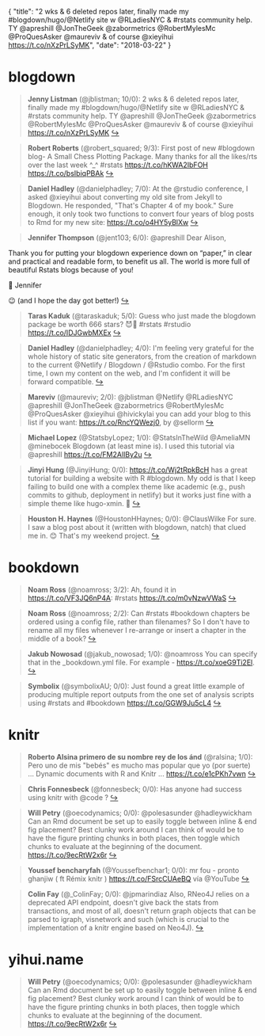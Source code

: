 {
  "title": "2 wks &amp; 6 deleted repos later, finally made my #blogdown/hugo/@Netlify site w @RLadiesNYC &amp; #rstats community help. TY @apreshill @JonTheGeek @zabormetrics @RobertMylesMc @ProQuesAsker @maureviv &amp; of course @xieyihui https://t.co/nXzPrLSyMK",
  "date": "2018-03-22"
}

# blogdown

> **Jenny Listman** (@jblistman; 10/0): 2 wks &amp; 6 deleted repos later, finally made my #blogdown/hugo/@Netlify site w @RLadiesNYC &amp; #rstats community help. TY @apreshill @JonTheGeek @zabormetrics @RobertMylesMc @ProQuesAsker @maureviv &amp; of course @xieyihui https://t.co/nXzPrLSyMK  [&#8618;](https://twitter.com/xieyihui/status/976564373752893442)

<!-- -->


> **Robert Roberts** (@robert_squared; 9/3): First post of new #blogdown blog- A Small Chess Plotting Package. Many thanks for all the likes/rts over the last week ^_^ #rstats
https://t.co/hKWA2IbFOH https://t.co/bsIbiqPBAk  [&#8618;](https://twitter.com/xieyihui/status/976457865950105601)

<!-- -->


> **Daniel Hadley** (@danielphadley; 7/0): At the @rstudio conference, I asked @xieyihui about converting my old site from Jekyll to Blogdown. He responded, "That's Chapter 4 of my book." Sure enough, it only took two functions to convert four years of blog posts to Rmd for my new site: https://t.co/o4HY5yBlXw  [&#8618;](https://twitter.com/xieyihui/status/976330073283309568)

<!-- -->


> **Jennifer Thompson** (@jent103; 6/0): @apreshill Dear Alison,
>
Thank you for putting your blogdown experience down on “paper,” in clear and practical and readable form, to benefit us all. The world is more full of beautiful Rstats blogs because of you!
>
💚 Jennifer
>
😉 (and I hope the day got better!)  [&#8618;](https://twitter.com/xieyihui/status/976301198373355520)

<!-- -->


> **Taras Kaduk** (@taraskaduk; 5/0): Guess who just made the blogdown package be worth 666 stars? 😈👹
#rstats #rstudio https://t.co/IDJGwbMXEx  [&#8618;](https://twitter.com/xieyihui/status/976271818205081600)

<!-- -->


> **Daniel Hadley** (@danielphadley; 4/0): I'm feeling very grateful for the whole history of static site generators, from the creation of markdown to the current @Netlify / Blogdown / @Rstudio combo. For the first time, I own my content on the web, and I'm confident it will be forward compatible.  [&#8618;](https://twitter.com/xieyihui/status/976331568460386304)

<!-- -->


> **Mareviv** (@maureviv; 2/0): @jblistman @Netlify @RLadiesNYC @apreshill @JonTheGeek @zabormetrics @RobertMylesMc @ProQuesAsker @xieyihui @hivickylai you can add your blog to this list if you want: https://t.co/RncYQWezj0, by @sellorm  [&#8618;](https://twitter.com/xieyihui/status/976588037827317760)

<!-- -->


> **Michael Lopez** (@StatsbyLopez; 1/0): @StatsInTheWild @AmeliaMN @minebocek Blogdown (at least mine is). I used this tutorial via @apreshill https://t.co/FM2AlIBy2u  [&#8618;](https://twitter.com/xieyihui/status/976602968953892865)

<!-- -->


> **Jinyi Hung** (@JinyiHung; 0/0): https://t.co/Wj2tRpkBcH has a great tutorial for building a website with R #blogdown. My odd is that I keep failing to build one with a complex theme like academic (e.g., push commits to github, deployment in netlify) but it works just fine with a simple theme like hugo-xmin. 🤔  [&#8618;](https://twitter.com/xieyihui/status/976571099612897282)

<!-- -->


> **Houston H. Haynes** (@HoustonHHaynes; 0/0): @ClausWilke For sure. I saw a blog post about it (written with blogdown, natch) that clued me in. 😊 That's my weekend project.  [&#8618;](https://twitter.com/xieyihui/status/976471329464438785)

<!-- -->


# bookdown

> **Noam Ross** (@noamross; 3/2): Ah, found it in https://t.co/VF3JQ6nP4A: 
#rstats https://t.co/m0vNzwVWaS  [&#8618;](https://twitter.com/xieyihui/status/976434776243625984)

<!-- -->


> **Noam Ross** (@noamross; 2/2): Can #rstats #bookdown chapters be ordered using a config file, rather than filenames? So I don't have to rename all my files whenever I re-arrange or insert a chapter in the middle of a book?  [&#8618;](https://twitter.com/xieyihui/status/976434013127790592)

<!-- -->


> **Jakub Nowosad** (@jakub_nowosad; 1/0): @noamross You can specify that in the _bookdown.yml file. For example - https://t.co/xoeG9Ti2El.  [&#8618;](https://twitter.com/xieyihui/status/976434535423528961)

<!-- -->


> **Symbolix** (@symbolixAU; 0/0): Just found a great little example of producing  multiple report outputs from the one set of analysis scripts using #rstats and #bookdown https://t.co/GGW9Ju5cL4  [&#8618;](https://twitter.com/xieyihui/status/976579983236775936)

<!-- -->


# knitr

> **Roberto Alsina primero de su nombre rey de los ánd** (@ralsina; 1/0): Pero uno de mis "bebés" es mucho mas popular que yo (por suerte) ...  Dynamic documents with R and Knitr ... https://t.co/e1cPKh7vwn  [&#8618;](https://twitter.com/xieyihui/status/976560122985099271)

<!-- -->


> **Chris Fonnesbeck** (@fonnesbeck; 0/0): Has anyone had success using knitr with @code ?  [&#8618;](https://twitter.com/xieyihui/status/976543522164760576)

<!-- -->


> **Will Petry** (@oecodynamics; 0/0): @polesasunder @hadleywickham Can an Rmd document be set up to easily toggle between inline &amp; end fig placement? Best clunky work around I can think of would be to have the figure printing chunks in both places, then toggle which chunks to evaluate at the beginning of the document. https://t.co/9ecRtW2x6r  [&#8618;](https://twitter.com/xieyihui/status/976529872515366917)

<!-- -->


> **Youssef bencharyfah** (@Youssefbenchar1; 0/0): mr fou - pronto ghanjiw ( ft Rémix knitr ) https://t.co/FSrcCUAeBQ vía @YouTube  [&#8618;](https://twitter.com/xieyihui/status/976510388614385664)

<!-- -->


> **Colin Fay** (@_ColinFay; 0/0): @jpmarindiaz Also, RNeo4J relies on a deprecated API endpoint, doesn't give back the stats from transactions, and most of all, doesn't return graph objects that can be parsed to igraph, visnetwork and such (which is crucial to the implementation of a knitr engine based on Neo4J).  [&#8618;](https://twitter.com/xieyihui/status/976354317803442176)

<!-- -->


# yihui.name

> **Will Petry** (@oecodynamics; 0/0): @polesasunder @hadleywickham Can an Rmd document be set up to easily toggle between inline &amp; end fig placement? Best clunky work around I can think of would be to have the figure printing chunks in both places, then toggle which chunks to evaluate at the beginning of the document. https://t.co/9ecRtW2x6r  [&#8618;](https://twitter.com/xieyihui/status/976529872515366917)

<!-- -->


